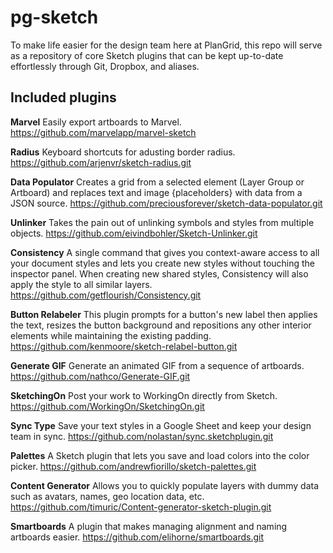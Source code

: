 # pg-sketch
To make life easier for the design team here at PlanGrid, this repo will serve as a repository of core Sketch plugins that can be kept up-to-date effortlessly through Git, Dropbox, and aliases.

## Included plugins

**Marvel**
Easily export artboards to Marvel.
https://github.com/marvelapp/marvel-sketch

**Radius**
Keyboard shortcuts for adusting border radius.
https://github.com/arjenvr/sketch-radius.git

**Data Populator**
Creates a grid from a selected element (Layer Group or Artboard) and replaces text and image {placeholders} with data from a JSON source.
https://github.com/preciousforever/sketch-data-populator.git

**Unlinker**
Takes the pain out of unlinking symbols and styles from multiple objects.
https://github.com/eivindbohler/Sketch-Unlinker.git

**Consistency**
A single command that gives you context-aware access to all your document styles and lets you create new styles without touching the inspector panel. When creating new shared styles, Consistency will also apply the style to all similar layers.
https://github.com/getflourish/Consistency.git

**Button Relabeler**
This plugin prompts for a button's new label then applies the text, resizes the button background and repositions any other interior elements while maintaining the existing padding.
https://github.com/kenmoore/sketch-relabel-button.git

**Generate GIF**
Generate an animated GIF from a sequence of artboards.
https://github.com/nathco/Generate-GIF.git

**SketchingOn**
Post your work to WorkingOn directly from Sketch.
https://github.com/WorkingOn/SketchingOn.git

**Sync Type**
Save your text styles in a Google Sheet and keep your design team in sync.
https://github.com/nolastan/sync.sketchplugin.git

**Palettes**
A Sketch plugin that lets you save and load colors into the color picker.
https://github.com/andrewfiorillo/sketch-palettes.git

**Content Generator**
Allows you to quickly populate layers with dummy data such as avatars, names, geo location data, etc.
https://github.com/timuric/Content-generator-sketch-plugin.git

**Smartboards**
A plugin that makes managing alignment and naming artboards easier.
https://github.com/elihorne/smartboards.git
